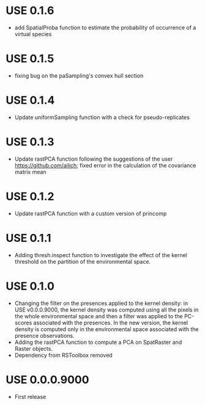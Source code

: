 # USE 0.1.6
* add SpatialProba function to estimate the probability of occurrence of a virtual species

# USE 0.1.5
* fixing bug on the paSampling's convex hull section

# USE 0.1.4
* Update uniformSampling function with a check for pseudo-replicates

# USE 0.1.3
* Update rastPCA function following the suggestions of the user https://github.com/ailich; fixed error in the calculation of the covariance matrix mean

# USE 0.1.2
* Update rastPCA function with a custom version of princomp

# USE 0.1.1
* Adding thresh.inspect function to investigate the effect of the kernel threshold on the partition of the environmental space. 

# USE 0.1.0
* Changing the filter on the presences applied to the kernel density: in USE v0.0.0.9000, the kernel density was computed using all the pixels in the whole environmental space and then a filter was applied to the PC-scores associated with the presences. In the new version, the kernel density is computed only in the environmental space associated with the presence observations. 
* Adding the rastPCA function to compute a PCA on SpatRaster and Raster objects. 
* Dependency from RSToolbox removed

# USE 0.0.0.9000
* First release 
